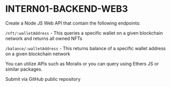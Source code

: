 # INTERN01-BACKEND-WEB3

Create a Node JS Web API that contain the following endpoints:

`/nft/:walletAddress` - This queries a specific wallet on a given blockchain network and returns all owned NFTs

`/balance/:walletAddress` - This returns balance of a specific wallet address on a given blockchain network

You can utilize APIs such as Moralis or you can query using Ethers JS or similar packages.

Submit via GitHub public repository
